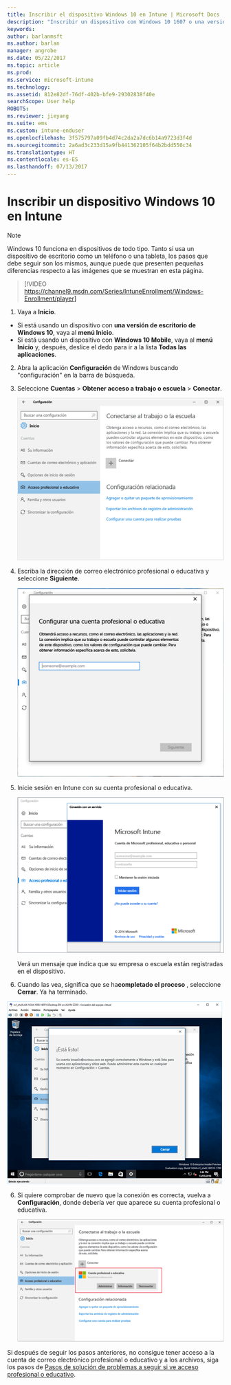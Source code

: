 ```yaml
---
title: Inscribir el dispositivo Windows 10 en Intune | Microsoft Docs
description: "Inscribir un dispositivo con Windows 10 1607 o una versión posterior en Intune"
keywords: 
author: barlanmsft
ms.author: barlan
manager: angrobe
ms.date: 05/22/2017
ms.topic: article
ms.prod: 
ms.service: microsoft-intune
ms.technology: 
ms.assetid: 812e82df-76df-402b-bfe9-29302838f40e
searchScope: User help
ROBOTS: 
ms.reviewer: jieyang
ms.suite: ems
ms.custom: intune-enduser
ms.openlocfilehash: 3f575797a09fb4d74c2da2a7dc6b14a9723d3f4d
ms.sourcegitcommit: 2a6ad3c233d15a9fb441362105f64b2bdd550c34
ms.translationtype: HT
ms.contentlocale: es-ES
ms.lasthandoff: 07/13/2017
---
```

# <a name="enroll-your-windows-10-device-in-intune"></a>Inscribir un dispositivo Windows 10 en Intune

> [!NOTE]
> Windows 10 funciona en dispositivos de todo tipo. Tanto si usa un dispositivo de escritorio como un teléfono o una tableta, los pasos que debe seguir son los mismos, aunque puede que presenten pequeñas diferencias respecto a las imágenes que se muestran en esta página.

> [!VIDEO https://channel9.msdn.com/Series/IntuneEnrollment/Windows-Enrollment/player]

1. Vaya a **Inicio**.

  - Si está usando un dispositivo con **una versión de escritorio de Windows 10**, vaya al **menú Inicio**.
  - Si está usando un dispositivo con **Windows 10 Mobile**, vaya al **menú Inicio** y, después, deslice el dedo para ir a la lista **Todas las aplicaciones**.

2.  Abra la aplicación **Configuración** de Windows buscando "configuración" en la barra de búsqueda.

3. Seleccione **Cuentas** > **Obtener acceso a trabajo o escuela** > **Conectar**.

    ![Seleccionar cuenta Obtener acceso a trabajo o escuela](./media/w10-enroll-rs1-connect-to-work-or-school.png)

3.  Escriba la dirección de correo electrónico profesional o educativa y seleccione **Siguiente**.

    ![Escriba su cuenta profesional o educativa](./media/w10-enroll-rs1-set-up-work-or-school-account.png)

4. Inicie sesión en Intune con su cuenta profesional o educativa.

    ![Agregar una cuenta profesional o educativa](./media/w10-enroll-rs1-enter-your-credentials.png)

    Verá un mensaje que indica que su empresa o escuela están registradas en el dispositivo.

5. Cuando las vea, significa que se ha**completado el proceso** , seleccione **Cerrar**. Ya ha terminado.

  ![Seleccionar cerrar en la pantalla "Completado el proceso" listo"](./media/w10-enroll-rs1-youre-all-set.png)

6. Si quiere comprobar de nuevo que la conexión es correcta, vuelva a **Configuración**, donde debería ver que aparece su cuenta profesional o educativa.

    ![Compruebe que la conexión se ha configurado correctamente](./media/w10-enroll-rs1-validate-successful-enrollment.png)

Si después de seguir los pasos anteriores, no consigue tener acceso a la cuenta de correo electrónico profesional o educativo y a los archivos, siga los pasos de [Pasos de solución de problemas a seguir si ve acceso profesional o educativo](troubleshoot-your-windows-10-device-windows.md#troubleshooting-steps-to-follow-if-you-see-access-work-or-school).
